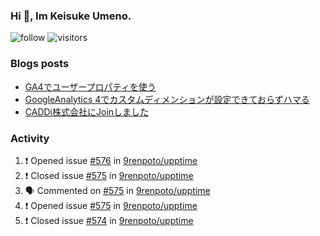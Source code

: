 ### Hi 👋, Im Keisuke Umeno.

<!--
**9renpoto/9renpoto** is a ✨ _special_ ✨ repository because its `README.md` (this file) appears on your GitHub profile.

Here are some ideas to get you started:

- 🔭 I’m currently working on ...
- 🌱 I’m currently learning ...
- 👯 I’m looking to collaborate on ...
- 🤔 I’m looking for help with ...
- 💬 Ask me about ...
- 📫 How to reach me: ...
- 😄 Pronouns: ...
- ⚡ Fun fact: ...
-->

![follow](https://img.shields.io/github/followers/9renpoto?label=Follow&style=social)
![visitors](https://komarev.com/ghpvc/?username=9renpoto&label=Profile%20views&color=0e75b6&style=flat)

### Blogs posts

<!-- BLOG-POST-LIST:START -->
- [GA4でユーザープロパティを使う](https://9renpoto.dev/2021/02/21/google-analytics-4-user-properties/)
- [GoogleAnalytics 4でカスタムディメンションが設定できておらずハマる](https://9renpoto.dev/2021/02/13/google-analytics-4/)
- [CADDi株式会社にJoinしました](https://9renpoto.dev/2020/12/05/join/)
<!-- BLOG-POST-LIST:END -->

### Activity

<!--START_SECTION:activity-->
1. ❗️ Opened issue [#576](https://github.com/9renpoto/upptime/issues/576) in [9renpoto/upptime](https://github.com/9renpoto/upptime)
2. ❗️ Closed issue [#575](https://github.com/9renpoto/upptime/issues/575) in [9renpoto/upptime](https://github.com/9renpoto/upptime)
3. 🗣 Commented on [#575](https://github.com/9renpoto/upptime/issues/575) in [9renpoto/upptime](https://github.com/9renpoto/upptime)
4. ❗️ Opened issue [#575](https://github.com/9renpoto/upptime/issues/575) in [9renpoto/upptime](https://github.com/9renpoto/upptime)
5. ❗️ Closed issue [#574](https://github.com/9renpoto/upptime/issues/574) in [9renpoto/upptime](https://github.com/9renpoto/upptime)
<!--END_SECTION:activity-->

<!--START_SECTION:waka-->
<!--END_SECTION:waka-->
